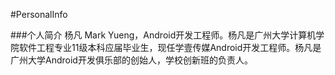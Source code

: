 #PersonalInfo

###个人简介
        杨凡 Mark Yueng，Android开发工程师。杨凡是广州大学计算机学院软件工程专业11级本科应届毕业生，现任学壹传媒Android开发工程师。杨凡是广州大学Android开发俱乐部的创始人，学校创新班的负责人。